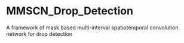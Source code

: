 # MMSCN_Drop_Detection
A framework of mask based multi-interval spatiotemporal convolution network for drop detection
